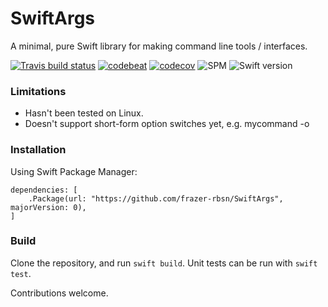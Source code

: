 # SwiftArgs

A minimal, pure Swift library for making command line tools / interfaces.

[![Travis build status](https://travis-ci.org/frazer-rbsn/SwiftArgs.svg?branch=master)](https://travis-ci.org/frazer-rbsn/SwiftArgs)
[![codebeat](https://codebeat.co/badges/50ae3c45-d0f4-4a10-be51-0b33831d6ad0)](https://codebeat.co/projects/github-com-frazer-rbsn-swiftargs)
[![codecov](https://codecov.io/gh/frazer-rbsn/SwiftArgs/branch/master/graph/badge.svg)](https://codecov.io/gh/frazer-rbsn/SwiftArgs)
![SPM](https://img.shields.io/badge/Swift%20Package%20Manager-Compatible-brightgreen.svg)
![Swift version](https://img.shields.io/badge/Swift-3-orange.svg)

### Limitations

* Hasn't been tested on Linux.
* Doesn't support short-form option switches yet, e.g. mycommand -o

### Installation

Using Swift Package Manager:

````
dependencies: [
    .Package(url: "https://github.com/frazer-rbsn/SwiftArgs", majorVersion: 0),
]

````

### Build

Clone the repository, and run `swift build`. Unit tests can be run with `swift test`.


Contributions welcome.
